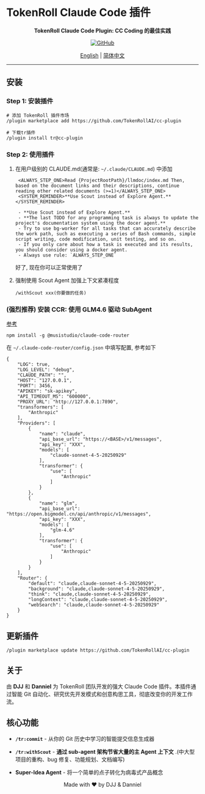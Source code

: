 # TokenRoll Claude Code 插件

<div align="center">

**TokenRoll Claude Code Plugin: CC Coding 的最佳实践**

[![GitHub](https://img.shields.io/badge/GitHub-TokenRollAI%2Fcc--plugin-blue?logo=github)](https://github.com/TokenRollAI/cc-plugin)

[English](README.md) | [简体中文](README.zh-CN.md)

</div>

---

## 安装

### Step 1: 安装插件

```
# 添加 TokenRoll 插件市场
/plugin marketplace add https://github.com/TokenRollAI/cc-plugin

# 下载tr插件
/plugin install tr@cc-plugin
```

### Step 2: 使用插件

1. 在用户级别的 CLAUDE.md(通常是: `~/.claude/CLAUDE.md`) 中添加

   ```
    <ALWAYS_STEP_ONE>Read {ProjectRootPath}/llmdoc/index.md Then, based on the document links and their descriptions, continue reading other related documents (>=1)</ALWAYS_STEP_ONE>
    <SYSTEM_REMINDER>**Use Scout instead of Explore Agent.**</SYSTEM_REMINDER>

    - **Use Scout instead of Explore Agent.**
    - **The last TODO for any programming task is always to update the project's documentation system using the docer agent.**
    - Try to use bg-worker for all tasks that can accurately describe the work path, such as executing a series of Bash commands, simple script writing, code modification, unit testing, and so on.
    - If you only care about how a task is executed and its results, you should consider using a docker agent.
    - Always use rule: `ALWAYS_STEP_ONE`
   ```

   好了, 现在你可以正常使用了

2. 强制使用 Scout Agent 加强上下文紧凑程度
   ```
   /withScout xxx(你要做的任务)
   ```

### (强烈推荐) 安装 CCR: 使用 GLM4.6 驱动 SubAgent

[参考](https://github.com/musistudio/claude-code-router)

```
npm install -g @musistudio/claude-code-router
```

在 `~/.claude-code-router/config.json` 中填写配置, 参考如下

```
{
    "LOG": true,
    "LOG_LEVEL": "debug",
    "CLAUDE_PATH": "",
    "HOST": "127.0.0.1",
    "PORT": 3456,
    "APIKEY": "sk-apikey",
    "API_TIMEOUT_MS": "600000",
    "PROXY_URL": "http://127.0.0.1:7890",
    "transformers": [
        "Anthropic"
    ],
    "Providers": [
        {
            "name": "claude",
            "api_base_url": "https://<BASE>/v1/messages",
            "api_key": "XXX",
            "models": [
                "claude-sonnet-4-5-20250929"
            ],
            "transformer": {
                "use": [
                    "Anthropic"
                ]
            }
        },
        {
            "name": "glm",
            "api_base_url": "https://open.bigmodel.cn/api/anthropic/v1/messages",
            "api_key": "XXX",
            "models": [
                "glm-4.6"
            ],
            "transformer": {
                "use": [
                    "Anthropic"
                ]
            }
        }
    ],
    "Router": {
        "default": "claude,claude-sonnet-4-5-20250929",
        "background": "claude,claude-sonnet-4-5-20250929",
        "think": "claude,claude-sonnet-4-5-20250929",
        "longContext": "claude,claude-sonnet-4-5-20250929",
        "webSearch": "claude,claude-sonnet-4-5-20250929"
    }
}
```

## 更新插件

```
/plugin marketplace update https://github.com/TokenRollAI/cc-plugin
```

## 关于

由 **DJJ** 和 **Danniel** 为 TokenRoll 团队开发的强大 Claude Code 插件。本插件通过智能 Git 自动化、研究优先开发模式和创意构思工具，彻底改变你的开发工作流。

## 核心功能

- **`/tr:commit`** - 从你的 Git 历史中学习的智能提交信息生成器

- **`/tr:withScout`** - **通过 sub-agent 架构节省大量的主 Agent 上下文** .(中大型项目的重构、bug 修复、功能规划、文档编写)

- **Super-Idea Agent** - 将一个简单的点子转化为病毒式产品概念

<div align="center">

Made with ❤️ by DJJ & Danniel

</div>
